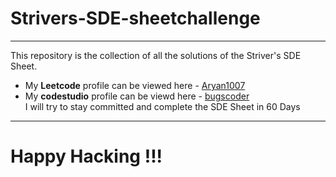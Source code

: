 # Strivers-SDE-sheetchallenge
--- 
This repository is the collection of all the solutions of the Striver's SDE Sheet. 
- My **Leetcode** profile can be viewed here - [Aryan1007](https://leetcode.com/Aryan1007/)
- My **codestudio** profile can be viewd here - [bugscoder](https://www.codingninjas.com/codestudio/profile/bugscoder) <br>
I will try to stay committed and complete the SDE Sheet in 60 Days
---
<h1>Happy Hacking !!!<h1>
